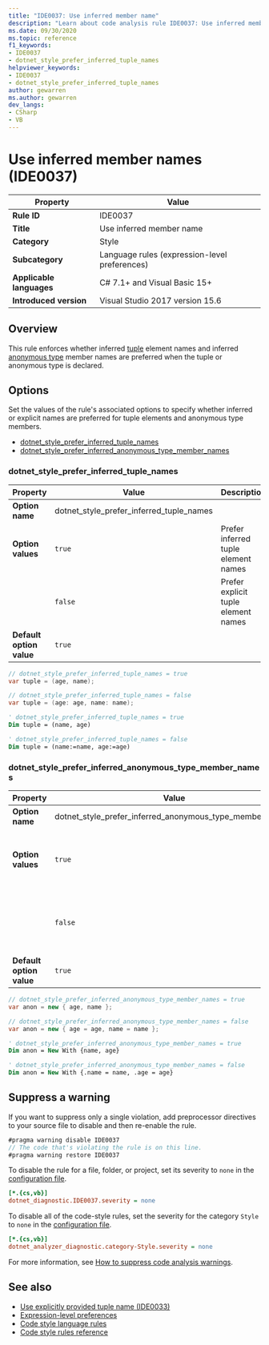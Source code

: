 ```yaml
---
title: "IDE0037: Use inferred member name"
description: "Learn about code analysis rule IDE0037: Use inferred member name"
ms.date: 09/30/2020
ms.topic: reference
f1_keywords:
- IDE0037
- dotnet_style_prefer_inferred_tuple_names
helpviewer_keywords:
- IDE0037
- dotnet_style_prefer_inferred_tuple_names
author: gewarren
ms.author: gewarren
dev_langs:
- CSharp
- VB
---
```

# Use inferred member names (IDE0037)

| Property                 | Value                                         |
| ------------------------ | --------------------------------------------- |
| **Rule ID**              | IDE0037                                       |
| **Title**                | Use inferred member name                      |
| **Category**             | Style                                         |
| **Subcategory**          | Language rules (expression-level preferences) |
| **Applicable languages** | C# 7.1+ and Visual Basic 15+                  |
| **Introduced version**   | Visual Studio 2017 version 15.6               |

## Overview

This rule enforces whether inferred [tuple](../../../csharp/language-reference/builtin-types/value-tuples.md) element names and inferred [anonymous type](../../../csharp/fundamentals/types/anonymous-types.md) member names are preferred when the tuple or anonymous type is declared.

## Options

Set the values of the rule's associated options to specify whether inferred or explicit names are preferred for tuple elements and anonymous type members.

- [dotnet_style_prefer_inferred_tuple_names](#dotnet_style_prefer_inferred_tuple_names)
- [dotnet_style_prefer_inferred_anonymous_type_member_names](#dotnet_style_prefer_inferred_anonymous_type_member_names)

### dotnet_style_prefer_inferred_tuple_names

| Property                 | Value                                    | Description                         |
| ------------------------ | ---------------------------------------- | ----------------------------------- |
| **Option name**          | dotnet_style_prefer_inferred_tuple_names |                                     |
| **Option values**        | `true`                                   | Prefer inferred tuple element names |
|                          | `false`                                  | Prefer explicit tuple element names |
| **Default option value** | `true`                                   |                                     |

```csharp
// dotnet_style_prefer_inferred_tuple_names = true
var tuple = (age, name);

// dotnet_style_prefer_inferred_tuple_names = false
var tuple = (age: age, name: name);
```

```vb
' dotnet_style_prefer_inferred_tuple_names = true
Dim tuple = (name, age)

' dotnet_style_prefer_inferred_tuple_names = false
Dim tuple = (name:=name, age:=age)
```

### dotnet_style_prefer_inferred_anonymous_type_member_names

| Property                 | Value                                                    | Description                                 |
| ------------------------ | -------------------------------------------------------- | ------------------------------------------- |
| **Option name**          | dotnet_style_prefer_inferred_anonymous_type_member_names |                                             |
| **Option values**        | `true`                                                   | Prefer inferred anonymous type member names |
|                          | `false`                                                  | Prefer explicit anonymous type member names |
| **Default option value** | `true`                                                   |                                             |

```csharp
// dotnet_style_prefer_inferred_anonymous_type_member_names = true
var anon = new { age, name };

// dotnet_style_prefer_inferred_anonymous_type_member_names = false
var anon = new { age = age, name = name };
```

```vb
' dotnet_style_prefer_inferred_anonymous_type_member_names = true
Dim anon = New With {name, age}

' dotnet_style_prefer_inferred_anonymous_type_member_names = false
Dim anon = New With {.name = name, .age = age}
```

## Suppress a warning

If you want to suppress only a single violation, add preprocessor directives to your source file to disable and then re-enable the rule.

```csharp
#pragma warning disable IDE0037
// The code that's violating the rule is on this line.
#pragma warning restore IDE0037
```

To disable the rule for a file, folder, or project, set its severity to `none` in the [configuration file](../configuration-files.md).

```ini
[*.{cs,vb}]
dotnet_diagnostic.IDE0037.severity = none
```

To disable all of the code-style rules, set the severity for the category `Style` to `none` in the [configuration file](../configuration-files.md).

```ini
[*.{cs,vb}]
dotnet_analyzer_diagnostic.category-Style.severity = none
```

For more information, see [How to suppress code analysis warnings](../suppress-warnings.md).

## See also

- [Use explicitly provided tuple name (IDE0033)](ide0033.md)
- [Expression-level preferences](expression-level-preferences.md)
- [Code style language rules](language-rules.md)
- [Code style rules reference](index.md)

